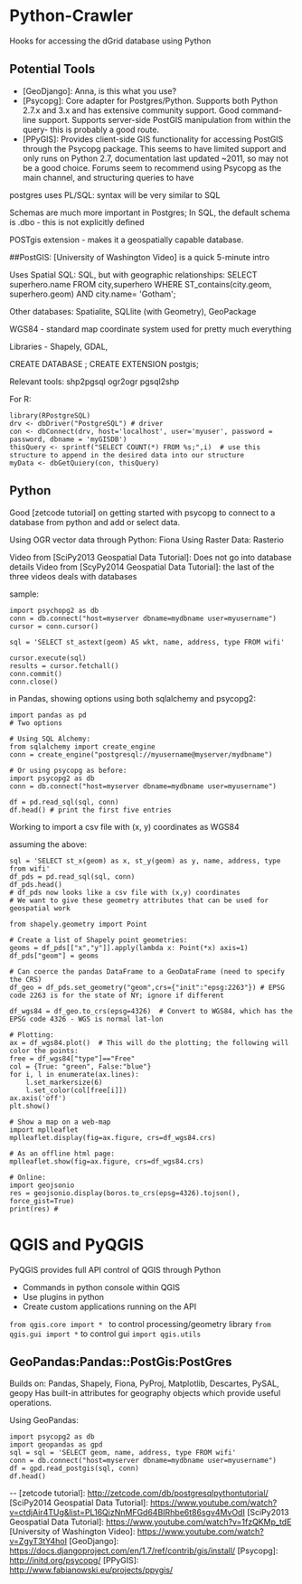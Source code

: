 # Python-Crawler
Hooks for accessing the dGrid database using Python

## Potential Tools

  - [GeoDjango]: Anna, is this what you use?
  - [Psycopg]: Core adapter for Postgres/Python.  Supports both Python 2.7.x and 3.x and has extensive community support. Good command-line support.  Supports server-side PostGIS manipulation from within the query- this is probably a good route.
  - [PPyGIS]: Provides client-side GIS functionality for accessing PostGIS through the Psycopg package.  This seems to have limited support and only runs on Python 2.7, documentation last updated ~2011,  so may not be a good choice. Forums seem to recommend using Psycopg as the main channel, and structuring queries to have 

postgres uses PL/SQL: syntax will be very similar to SQL

Schemas are much more important in Postgres; In SQL, the default schema is .dbo - this is not explicitly defined

POSTgis extension - makes it a geospatially capable database.

##PostGIS:
[University of Washington Video] is a quick 5-minute intro

Uses Spatial SQL: SQL, but with geographic relationships:
SELECT superhero.name FROM city,superhero WHERE ST_contains(city.geom, superhero.geom) AND city.name= 'Gotham';

Other databases:
Spatialite, SQLlite (with Geometry),  GeoPackage

WGS84 - standard map coordinate system used for pretty much everything

Libraries - Shapely, GDAL,

CREATE DATABASE <dbname>;
CREATE EXTENSION postgis;

Relevant tools:
shp2pgsql
ogr2ogr
pgsql2shp

For R:
```
library(RPostgreSQL)
drv <- dbDriver("PostgreSQL") # driver
con <- dbConnect(drv, host='localhost', user='myuser', password = password, dbname = 'myGISDB')
thisQuery <- sprintf("SELECT COUNT(*) FROM %s;",i)  # use this structure to append in the desired data into our structure
myData <- dbGetQuiery(con, thisQuery)
```

## Python
Good [zetcode tutorial] on getting started with psycopg to connect to a database from python and add or select data.

Using OGR vector data through Python: Fiona
Using Raster Data: Rasterio

Video from [SciPy2013 Geospatial Data Tutorial]: Does not go into database details
Video from [ScyPy2014 Geospatial Data Tutorial]: the last of the three videos deals with databases

sample:
```
import psychopg2 as db
conn = db.connect("host=myserver dbname=mydbname user=myusername")
cursor = conn.cursor()

sql = 'SELECT st_astext(geom) AS wkt, name, address, type FROM wifi'

cursor.execute(sql)
results = cursor.fetchall()
conn.commit()
conn.close()
```

in Pandas, showing options using both sqlalchemy and psycopg2:

```
import pandas as pd
# Two options 

# Using SQL Alchemy:
from sqlalchemy import create_engine
conn = create_engine("postgresql://myusername@myserver/mydbname")

# Or using psycopg as before:
import psycopg2 as db
conn = db.connect("host=myserver dbname=mydbname user=myusername")

df = pd.read_sql(sql, conn)
df.head() # print the first five entries
```
Working to import a csv file with (x, y) coordinates as WGS84

assuming the above:
```
sql = 'SELECT st_x(geom) as x, st_y(geom) as y, name, address, type from wifi'
df_pds = pd.read_sql(sql, conn)
df_pds.head()
# df_pds now looks like a csv file with (x,y) coordinates
# We want to give these geometry attributes that can be used for geospatial work

from shapely.geometry import Point

# Create a list of Shapely point geometries:
geoms = df_pds[["x","y"]].apply(lambda x: Point(*x) axis=1)
df_pds["geom"] = geoms

# Can coerce the pandas DataFrame to a GeoDataFrame (need to specify the CRS)
df_geo = df_pds.set_geometry("geom",crs={"init":"epsg:2263"}) # EPSG code 2263 is for the state of NY; ignore if different

df_wgs84 = df_geo.to_crs(epsg=4326)  # Convert to WGS84, which has the EPSG code 4326 - WGS is normal lat-lon

# Plotting:
ax = df_wgs84.plot()  # This will do the plotting; the following will color the points:
free = df_wgs84["type"]=="Free"
col = {True: "green", False:"blue"}
for i, l in enumerate(ax.lines):
    l.set_markersize(6)
    l.set_color(col[free[i]])
ax.axis('off')
plt.show()

# Show a map on a web-map
import mplleaflet
mplleaflet.display(fig=ax.figure, crs=df_wgs84.crs)

# As an offline html page:
mplleaflet.show(fig=ax.figure, crs=df_wgs84.crs)

# Online:
import geojsonio
res = geojsonio.display(boros.to_crs(epsg=4326).tojson(), force_gist=True)
print(res) # 
```

# QGIS and PyQGIS
PyQGIS provides full API control of QGIS through Python
  - Commands in python console within QGIS
  - Use plugins in python
  - Create custom applications running on the API

```from qgis.core import * ``` to control processing/geometry library
```from qgis.gui import *``` to control gui
```import qgis.utils```

## GeoPandas:Pandas::PostGis:PostGres

Builds on: Pandas, Shapely, Fiona, PyProj, Matplotlib, Descartes, PySAL, geopy
Has built-in attributes for geography objects which provide useful operations.

Using GeoPandas:
```
import psycopg2 as db
import geopandas as gpd
sql = sql = 'SELECT geom, name, address, type FROM wifi'
conn = db.connect("host=myserver dbname=mydbname user=myusername")
df = gpd.read_postgis(sql, conn)
df.head()

```

--
[zetcode tutorial]: http://zetcode.com/db/postgresqlpythontutorial/
[SciPy2014 Geospatial Data Tutorial]: https://www.youtube.com/watch?v=ctdjAir4TUg&list=PL16QizNnMFGd64BIRhbe6t86sgv4MvOdI
[SciPy2013 Geospatial Data Tutorial]: https://www.youtube.com/watch?v=1fzQKMp_tdE
[University of Washington Video]: https://www.youtube.com/watch?v=ZgyT3tY4hoI 
[GeoDjango]: https://docs.djangoproject.com/en/1.7/ref/contrib/gis/install/
[Psycopg]: http://initd.org/psycopg/
[PPyGIS]: http://www.fabianowski.eu/projects/ppygis/
